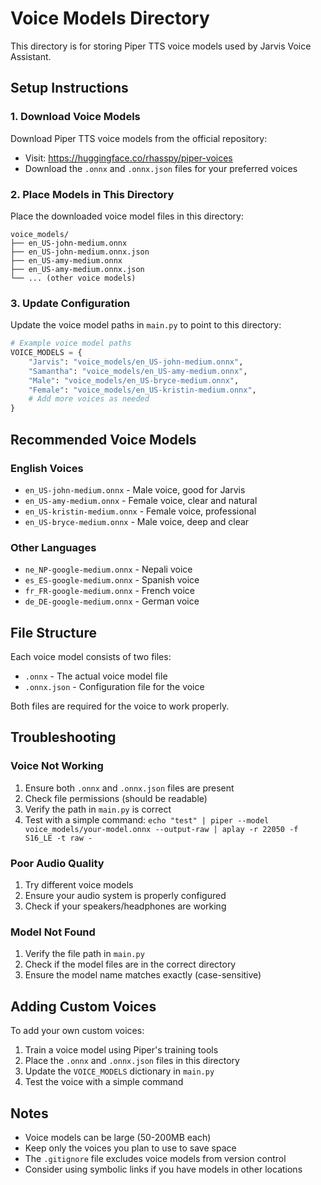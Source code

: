 # Voice Models Directory

This directory is for storing Piper TTS voice models used by Jarvis Voice Assistant.

## Setup Instructions

### 1. Download Voice Models

Download Piper TTS voice models from the official repository:
- Visit: https://huggingface.co/rhasspy/piper-voices
- Download the `.onnx` and `.onnx.json` files for your preferred voices

### 2. Place Models in This Directory

Place the downloaded voice model files in this directory:
```
voice_models/
├── en_US-john-medium.onnx
├── en_US-john-medium.onnx.json
├── en_US-amy-medium.onnx
├── en_US-amy-medium.onnx.json
└── ... (other voice models)
```

### 3. Update Configuration

Update the voice model paths in `main.py` to point to this directory:

```python
# Example voice model paths
VOICE_MODELS = {
    "Jarvis": "voice_models/en_US-john-medium.onnx",
    "Samantha": "voice_models/en_US-amy-medium.onnx",
    "Male": "voice_models/en_US-bryce-medium.onnx",
    "Female": "voice_models/en_US-kristin-medium.onnx",
    # Add more voices as needed
}
```

## Recommended Voice Models

### English Voices
- `en_US-john-medium.onnx` - Male voice, good for Jarvis
- `en_US-amy-medium.onnx` - Female voice, clear and natural
- `en_US-kristin-medium.onnx` - Female voice, professional
- `en_US-bryce-medium.onnx` - Male voice, deep and clear

### Other Languages
- `ne_NP-google-medium.onnx` - Nepali voice
- `es_ES-google-medium.onnx` - Spanish voice
- `fr_FR-google-medium.onnx` - French voice
- `de_DE-google-medium.onnx` - German voice

## File Structure

Each voice model consists of two files:
- `.onnx` - The actual voice model file
- `.onnx.json` - Configuration file for the voice

Both files are required for the voice to work properly.

## Troubleshooting

### Voice Not Working
1. Ensure both `.onnx` and `.onnx.json` files are present
2. Check file permissions (should be readable)
3. Verify the path in `main.py` is correct
4. Test with a simple command: `echo "test" | piper --model voice_models/your-model.onnx --output-raw | aplay -r 22050 -f S16_LE -t raw -`

### Poor Audio Quality
1. Try different voice models
2. Ensure your audio system is properly configured
3. Check if your speakers/headphones are working

### Model Not Found
1. Verify the file path in `main.py`
2. Check if the model files are in the correct directory
3. Ensure the model name matches exactly (case-sensitive)

## Adding Custom Voices

To add your own custom voices:
1. Train a voice model using Piper's training tools
2. Place the `.onnx` and `.onnx.json` files in this directory
3. Update the `VOICE_MODELS` dictionary in `main.py`
4. Test the voice with a simple command

## Notes

- Voice models can be large (50-200MB each)
- Keep only the voices you plan to use to save space
- The `.gitignore` file excludes voice models from version control
- Consider using symbolic links if you have models in other locations 